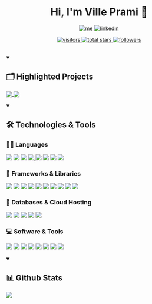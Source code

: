 <h1 align="center">Hi, I'm Ville Prami 👋</h1>

<p align="center">
    <a href="https://villeprami.vercel.app/">
        <img alt="me" title="Me" src="https://img.shields.io/badge/portfolio-000000?style=for-the-badge&logo=About.me&logoColor=white" />
    </a>
    <a href="https://www.linkedin.com/in/ville-prami/">
        <img alt="linkedin" title="LinkedIn" src="https://img.shields.io/badge/LinkedIn-0077B5?style=for-the-badge&logo=linkedin&logoColor=white" />
    </a> 
</p>

<p align="center"> 
    <a href="https://visitorbadge.io/status?path=https%3A%2F%2Fgithub.com%2FPrVille">
        <img alt="visitors" title="Visitor badge" src="https://api.visitorbadge.io/api/visitors?path=https%3A%2F%2Fgithub.com%2FPrVille&label=Visitors&countColor=%23257bbe" />
    </a>
    <a href="https://github.com/PrVille?tab=repositories&q=&type=&language=&sort=stargazers">
        <img alt="total stars" title="Total stars on GitHub" src="https://img.shields.io/github/stars/prville?color=%23beb025&style=for-the-badge" />
    </a>
    <a href="https://github.com/PrVille?tab=followers">
        <img alt="followers" title="Follow me on Github" src="https://img.shields.io/github/followers/prville?color=%2325be3f&style=for-the-badge" />
    </a>
</p>

</br>

<details open>
    <summary><h2>🗂️ Highlighted Projects</h2></summary>
    <p>
        <a href="https://github.com/PrVille/Gym_Log_App">
            <img align="center" src="https://github-readme-stats.vercel.app/api/pin/?username=prville&repo=gym_log_app" />
        </a> 
        <a href="https://github.com/PrVille/Dev_Tools">
            <img align="center" src="https://github-readme-stats.vercel.app/api/pin/?username=prville&repo=dev_tools" />
        </a> 
    </p>
</details>

<details open>
    <summary><h2>🛠️ Technologies & Tools</h2></summary>
    <h3>👨‍💻 Languages</h3>
        <p>
            <img src="https://img.shields.io/badge/CSS-1572B6?style=for-the-badge&logo=css3&logoColor=white" />
            <img src="https://img.shields.io/badge/-GraphQL-E10098?style=for-the-badge&logo=graphql&logoColor=white" />
            <img src="https://img.shields.io/badge/HTML-E34F26?style=for-the-badge&logo=html5&logoColor=white" />
            <a href="https://github.com/PrVille?tab=repositories&q=&type=&language=javascript&sort=">
                <img src="https://img.shields.io/badge/JavaScript-323330?style=for-the-badge&logo=javascript&logoColor=F7DF1E" />
            </a>
            <img src="https://img.shields.io/badge/Python-FFD43B?style=for-the-badge&logo=python&logoColor=blue" />
            <img src="https://img.shields.io/badge/Scala-DC322F?style=for-the-badge&logo=scala&logoColor=white" />
            <img src="https://custom-icon-badges.demolab.com/badge/SQL-025E8C.svg?style=for-the-badge&logo=database&logoColor=white" />
            <img src="https://img.shields.io/badge/TypeScript-007ACC?style=for-the-badge&logo=typescript&logoColor=white" />
        </p>
    <h3>🚀 Frameworks & Libraries</h3>
        <p>
            <img src="https://img.shields.io/badge/Apollo%20GraphQL-311C87?&style=for-the-badge&logo=Apollo%20GraphQL&logoColor=white" />
            <img src="https://img.shields.io/badge/-cypress-%23E5E5E5?style=for-the-badge&logo=cypress&logoColor=058a5e" />
            <img src="https://img.shields.io/badge/expo-1C1E24?style=for-the-badge&logo=expo&logoColor=#D04A37" />
            <img src="https://img.shields.io/badge/Express.js-000000?style=for-the-badge&logo=express&logoColor=white" />
            <img src="https://img.shields.io/badge/MUI-%230081CB.svg?style=for-the-badge&logo=mui&logoColor=white" />
            <img src="https://img.shields.io/badge/node.js-6DA55F?style=for-the-badge&logo=node.js&logoColor=white" />
            <img src="https://img.shields.io/badge/react-%2320232a.svg?style=for-the-badge&logo=react&logoColor=%2361DAFB" />
            <img src="https://img.shields.io/badge/react_native-%2320232a.svg?style=for-the-badge&logo=react&logoColor=%2361DAFB" />
            <img src="https://img.shields.io/badge/redux-%23593d88.svg?style=for-the-badge&logo=redux&logoColor=white" />
            <img src="https://img.shields.io/badge/Tailwind_CSS-38B2AC?style=for-the-badge&logo=tailwind-css&logoColor=white" />
        </p>
    <h3>💾 Databases & Cloud Hosting</h3>
        <p>
            <img src="https://img.shields.io/badge/MongoDB-4EA94B?style=for-the-badge&logo=mongodb&logoColor=white" />
            <img src="https://img.shields.io/badge/Sequelize-52B0E7?style=for-the-badge&logo=Sequelize&logoColor=white" />
            <img src="https://img.shields.io/badge/SQLite-07405e.svg?style=for-the-badge&logo=sqlite&logoColor=white" />
            <img src="https://img.shields.io/badge/postgres-%23316192.svg?style=for-the-badge&logo=postgresql&logoColor=white" />
            <img src="https://img.shields.io/badge/vercel-%23000000.svg?style=for-the-badge&logo=vercel&logoColor=white" />
        </p>
    <h3>💻 Software & Tools</h3> 
        <p>
            <img src="https://img.shields.io/badge/ESLint-4B3263?style=for-the-badge&logo=eslint&logoColor=white" />
            <img src="https://img.shields.io/badge/git-%23F05033.svg?style=for-the-badge&logo=git&logoColor=white" />
            <img src="https://img.shields.io/badge/github-%23121011.svg?style=for-the-badge&logo=github&logoColor=white" />
            <img src="https://img.shields.io/badge/gitlab-%23181717.svg?style=for-the-badge&logo=gitlab&logoColor=white" />
            <img src="https://img.shields.io/badge/IntelliJIDEA-000000.svg?style=for-the-badge&logo=intellij-idea&logoColor=white" />
            <img src="https://img.shields.io/badge/Postman-FF6C37?style=for-the-badge&logo=Postman&logoColor=white" />
            <img src="https://img.shields.io/badge/Visual_Studio_Code-0078D4?style=for-the-badge&logo=visual%20studio%20code&logoColor=white" />
            <img src="https://img.shields.io/badge/Vite-B73BFE?style=for-the-badge&logo=vite&logoColor=FFD62E" />  
        </p>
</details>

<details open>
    <summary><h2>📊 Github Stats</h2></summary>
    <p>
        <a href="https://github.com/prville">
            <img align="center" src="https://github-readme-stats.vercel.app/api/top-langs/?username=prville&hide_progress=true" />
        </a> 
    </p>
</details>
